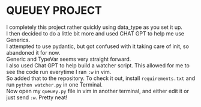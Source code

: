 # QUEUEY PROJECT
I completely this project rather quickly using data_type as you set it up.<br>
I then decided to do a little bit more and used CHAT GPT to help me use Generics.<br>
I attempted to use pydantic, but got confused with it taking care of init, so abandoned it for now.<br>
Generic and TypeVar seems very straight forward.<br>
I also used Chat GPT to help build a watcher script. This allowed for me to see the code run everytime I ran `:w` in vim.<br>
So added that to the repository. To check it out, install `requirements.txt` and run `python watcher.py` in one Terminal. <br>
Now open my `queuey.py` file in vim in another terminal, and either edit it or just send `:w`. Pretty neat!
